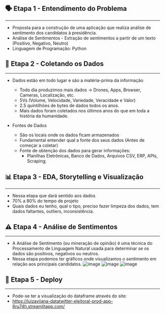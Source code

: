## **🗣** Etapa 1 - Entendimento do Problema

---


- Proposta para a construção de uma aplicação que realiza análise de sentimento dos candidatos à presidência.
- Análise de Sentimentos - Extração de sentimentos a partir de um texto (Positivo, Negativo, Neutro)
- Linguagem de Programação: Python

## 🧩 Etapa 2 - Coletando os Dados

---

- Dados estão em todo lugar e são a matéria-prima da informação
    - Todo dia produzimos mais dados → Drones, Apps, Browser, Cameras, Localização, etc.
    - 5Vs (Volume, Velocidade, Variedade, Veracidade e Valor)
    - 2.5 quintilhões de bytes de dados todos os anos.
    - Mais dados foram coletados nos últimos anos do que em toda a história da humanidade.
    
- Fontes de Dados
    - São os locais onde os dados ficam armazenados
    - Fundamental entender qual a fonte dos seus dados (Antes de começar a coletar)
    - Fonte de obtenção dos dados para gerar informações:
        - Planilhas Eletrônicas, Banco de Dados, Arquivos CSV, ERP, APIs, Scraping;

## 📊 Etapa 3 - EDA, Storytelling e Visualização

---

- Nessa etapa que dará sentido aos dados
- 70% a 80% do tempo de projeto
- Quais dados eu tenho, qual o tipo, preciso fazer limpeza dos dados, tem dados faltantes, outliers, inconsistência.


## **⚠️** Etapa 4 - Análise de Sentimentos

---

- A Análise de Sentimento (ou mineração de opinião) é uma técnica do Processamento de Linguagem Natural usada para determinar se os dados são positivos, negativos ou neutros.
- Nessa etapa podemos ter gráficos onde visualizamos o sentimento em relação aos principais candidatos.
![image](https://user-images.githubusercontent.com/88721668/182421306-87d1f8fb-7d21-429e-987b-6a40cbc37156.png)
![image](https://user-images.githubusercontent.com/88721668/182421399-6ebd78eb-ec76-4cf1-97e7-a49c028c9b28.png)
![image](https://user-images.githubusercontent.com/88721668/182422265-1dd440d0-8156-4bf8-b451-3f9f13abaef1.png)


## **🚀** Etapa 5 - Deploy

---

- Pode-se ter a visualização do dataframe através do site:
- https://luizaviiana-datatwitter-eleitoral-prod-app-6ru74h.streamlitapp.com/



    
